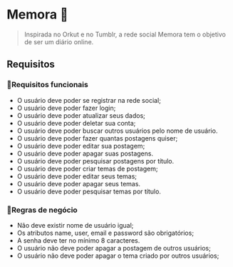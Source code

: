 # Memora 📓

>Inspirada no Orkut e no Tumblr, a rede social Memora tem o objetivo de ser um diário online.

## Requisitos

### 🔗Requisitos funcionais

- O usuário deve poder se registrar na rede social;
- O usuário deve poder fazer login;
- O usuário deve poder atualizar seus dados;
- O usuário deve poder deletar sua conta;
- O usuário deve poder buscar outros usuários pelo nome de usuário.
- O usuário deve poder fazer quantas postagens quiser;
- O usuário deve poder editar sua postagem;
- O usuário deve poder apagar suas postagens.
- O usuário deve poder pesquisar postagens por título.
- O usuário deve poder criar temas de postagem;
- O usuário deve poder editar seus temas;
- O usuário deve poder apagar seus temas.
- O usuário deve poder pesquisar temas por título.

### 🔗Regras de negócio

- Não deve existir nome de usuário igual;
- Os atributos name, user, email e password são obrigatórios;
- A senha deve ter no mínimo 8 caracteres.
- O usuário não deve poder apagar a postagem de outros usuários;
- O usuário não deve poder apagar o tema criado por outros usuários;
